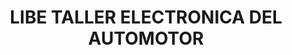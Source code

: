 ---
title: "LIBE TALLER ELECTRONICA DEL AUTOMOTOR"
url: /san-salvador-de-jujuy/libe-taller-electronica-del-automotor/
shop: reparación de automóviles
---